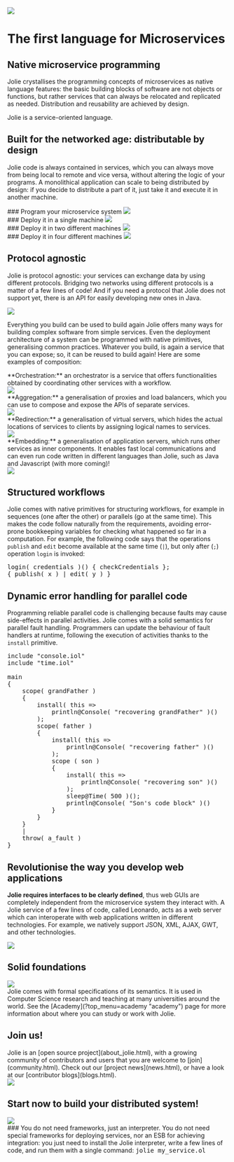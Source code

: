 <!--Themed-->


<div class="container col-xs-12">
  <div class="row vertical-align">
    <div class="col-xs-6">
      <img class="img-responsive" src="imgs/microservice-logo.png">
    </div>
    <div class="col-xs-6">
      <div><h1>The first language for Microservices</h1>
      </div>
    </div>
  </div>
</div>

## Native microservice programming

Jolie crystallises the programming concepts of microservices as native
language features: the basic building blocks of software are not objects or
functions, but rather services that can always be relocated and replicated as
needed. Distribution and reusability are achieved by design.

Jolie is a service-oriented language.

## Built for the networked age: distributable by design

Jolie code is always contained in services, which you can always move
from being local to remote and vice versa, without altering the logic of
your programs. A monolithical application can scale to being distributed
by design: if you decide to distribute a part of it, just take it and
execute it in another machine.

<div class="col-xs-6 text-center">
  ### Program your microservice system
  <img class="landing-img" src="imgs/basesystem.png">
</div>
<div class="col-xs-6 text-center">
  ### Deploy it in a single machine
  <img class="landing-img" src="imgs/monolithicaldeployment.png">
</div>
<div class="col-xs-6 text-center">
  ### Deploy it in two different machines
  <img class="landing-img" src="imgs/doubledeployment.png">
</div>
<div class="col-xs-6 text-center">
  ### Deploy it in four different machines
  <img class="landing-img" src="imgs/fourdeployment.png">
</div>
<div class="clearfix"></div>

## Protocol agnostic

Jolie is protocol agnostic: your services can exchange data by using
different protocols. Bridging two networks using different protocols is
a matter of a few lines of code! And if you need a protocol that Jolie
does not support yet, there is an API for easily developing new ones in
Java.

<div class="text-center">
  <img src="imgs/protocolindependence.png">
</div>

Everything you build can be used to build again
Jolie offers many ways for building complex software from simple
services. Even the deployment architecture of a system can be programmed
with native primitives, generalising common practices. Whatever you
build, is again a service that you can expose; so, it can be reused to
build again! Here are some examples of composition:

<div class="container col-xs-12">
  <div class="row vertical-align">
    <div class="col-xs-8">**Orchestration:** an orchestrator is a service that offers functionalities obtained by coordinating other services with a workflow. </div> 
    <div class="col-xs-4">
      <img class="img-responsive" src="imgs/orchestration.png">
    </div> 
  </div>
</div>

<div class="container col-xs-12">
  <div class="row vertical-align">
    <div class="col-xs-8">**Aggregation:** a generalisation of proxies and load balancers, which you can use to compose and expose the APIs of separate services.</div>
    <div class="col-xs-4">
      <img class="img-responsive" src="imgs/aggregation.png">
    </div>
  </div>
</div>

<div class="container col-xs-12">
  <div class="row vertical-align">
    <div class="col-xs-8">**Redirection:** a generalisation of virtual servers, which hides the actual locations of services to clients by assigning logical names to services.</div>
    <div class="col-xs-4">
      <img class="img-responsive" src="imgs/redirection.png">
    </div>
  </div>
</div>

<div class="container col-xs-12">
  <div class="row vertical-align">
    <div class="col-xs-8">**Embedding:** a generalisation of application servers, which runs other services as inner components. It enables fast local communications and can even run code written in different languages than Jolie, such as Java and Javascript (with more coming)!</div>
    <div class="col-xs-4">
      <img class="img-responsive" src="imgs/embedding.png">
    </div>
  </div>
</div>
<div class="clearfix"></div>

## Structured workflows

Jolie comes with native primitives for structuring workflows, for
example in sequences (one after the other) or parallels (go at the same
time). This makes the code follow naturally from the requirements,
avoiding error-prone bookkeeping variables for checking what happened so
far in a computation. For example, the following code says that the
operations `publish` and `edit` become available at the same time (`|`),
but only after (`;`) operation `login` is invoked:

<pre>
login( credentials )() { checkCredentials };
{ publish( x ) | edit( y ) }
</pre>

## Dynamic error handling for parallel code
Programming reliable parallel code is challenging because faults may
cause side-effects in parallel activities. Jolie comes with a solid
semantics for parallel fault handling. Programmers can update the
behaviour of fault handlers at runtime, following the execution of
activities thanks to the `install` primitive.

<pre>
include "console.iol"
include "time.iol"

main
{
    scope( grandFather )
    {
        install( this => 
            println@Console( "recovering grandFather" )()
        );
        scope( father )
        {
            install( this => 
                println@Console( "recovering father" )()
            );
            scope ( son )
            {
                install( this => 
                    println@Console( "recovering son" )()
                );
                sleep@Time( 500 )();
                println@Console( "Son's code block" )()
            }
        }
    }
    |
    throw( a_fault )
}
</pre>

## Revolutionise the way you develop web applications

**Jolie requires interfaces to be clearly defined**, thus web GUIs are
completely independent from the microservice system they interact with.
A Jolie service of a few lines of code, called Leonardo, acts as a web
server which can interoperate with web applications written in different
technologies. For example, we natively support JSON, XML, AJAX, GWT, and
other technologies. 

<div class="col-xs-offset-1 col-xs-10">
<img class="img-responsive" src="imgs/interface.png">
</div>
<div class="clearfix"></div>

## Solid foundations
<div class="container col-xs-12">
  <div class="row vertical-align">
<div class="col-xs-4"><img class="img-responsive" src="imgs/solid_foundations.png"></div>
<div class="col-xs-8">Jolie comes with formal specifications of its semantics. It is used in Computer Science research and teaching at many universities around the world. See the [Academy](?top_menu=academy "academy") page for more information about where you can study or work with Jolie.</div>
<div class="clearfix"></div>
</div>
</div>
   
## Join us!
<div class="container col-xs-12">
  <div class="row vertical-align">
<div class="col-xs-8">Jolie is an [open source project](about_jolie.html), with a growing community of contributors and users that you are welcome to [join](community.html). Check out our [project news](news.html), or have a look at our [contributor blogs](blogs.html).</div> 
<div class="col-xs-4"><img class="img-responsive" src="imgs/news.png"></div>
<div class="clearfix"></div>
</div>
</div>


## Start now to build your distributed system!
<div class="container col-xs-12">
  <div class="row vertical-align">
    <div class="col-xs-4">
      <img class="img-responsive" src="imgs/lego.png">
    </div>
    <div class="col-xs-8">
### You do not need frameworks, just an interpreter.
You do not need special frameworks for deploying
services, nor an ESB for achieving integration: you just need to install the
Jolie interpreter, write a few lines of code, and run them with a single
command:
    <kbd>jolie my_service.ol</kbd>
    </div>
  </div>
</div>
<div class="clearfix"></div>